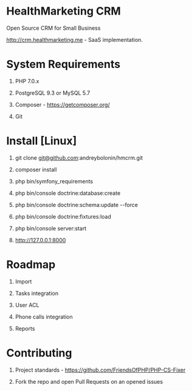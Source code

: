 HealthMarketing CRM
=======

Open Source CRM for Small Business

http://crm.healthmarketing.me - SaaS implementation.

# System Requirements

1) PHP 7.0.x

2) PostgreSQL 9.3 or MySQL 5.7

3) Composer - https://getcomposer.org/

4) Git

# Install [Linux]

1) git clone git@github.com:andreybolonin/hmcrm.git

2) composer install

3) php bin/symfony_requirements

4) php bin/console doctrine:database:create

5) php bin/console doctrine:schema:update --force

6) php bin/console doctrine:fixtures:load

7) php bin/console server:start

8) http://127.0.0.1:8000

# Roadmap

1) Import

2) Tasks integration

3) User ACL

4) Phone calls integration

5) Reports

# Contributing

1) Project standards - https://github.com/FriendsOfPHP/PHP-CS-Fixer

2) Fork the repo and open Pull Requests on an opened issues
